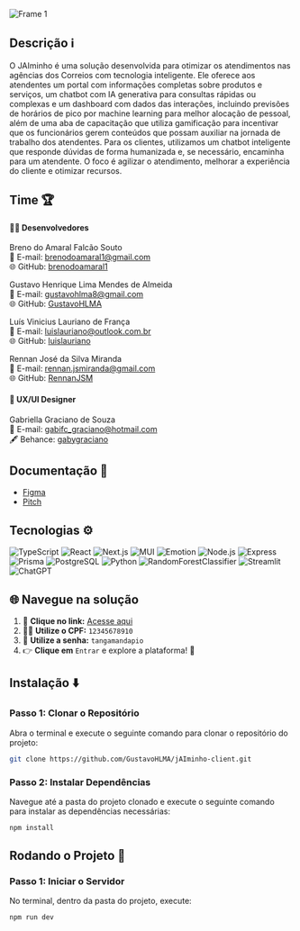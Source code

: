 ![Frame 1](https://github.com/user-attachments/assets/41e92f71-86ca-48d6-a5a9-e327de3c8e84)

## Descrição ℹ️

O JAIminho é uma solução desenvolvida para otimizar os atendimentos nas agências dos Correios com tecnologia inteligente. Ele oferece aos atendentes um portal com informações completas sobre produtos e serviços, um chatbot com IA generativa para consultas rápidas ou complexas e um dashboard com dados das interações, incluindo previsões de horários de pico por machine learning para melhor alocação de pessoal, além de uma aba de capacitação que utiliza gamificação para incentivar que os funcionários gerem conteúdos que possam auxiliar na jornada de trabalho dos atendentes. Para os clientes, utilizamos um chatbot inteligente que responde dúvidas de forma humanizada e, se necessário, encaminha para um atendente. O foco é agilizar o atendimento, melhorar a experiência do cliente e otimizar recursos.

## Time 🏆

#### 👨‍💻 Desenvolvedores

Breno do Amaral Falcão Souto<br/>
📧 E-mail: brenodoamaral1@gmail.com<br/>
🌐 GitHub: [brenodoamaral1](https://github.com/brenodoamaral1)

Gustavo Henrique Lima Mendes de Almeida<br/>
📧 E-mail: gustavohlma8@gmail.com<br/>
🌐 GitHub: [GustavoHLMA](https://github.com/GustavoHLMA)

Luís Vinicius Lauriano de França<br/>
📧 E-mail: luislauriano@outlook.com.br<br/>
🌐 GitHub: [luislauriano](https://github.com/luislauriano)

Rennan José da Silva Miranda<br/>
📧 E-mail: rennan.jsmiranda@gmail.com<br/>
🌐 GitHub: [RennanJSM](https://github.com/RennanJSM )

#### 🎨 UX/UI Designer

Gabriella Graciano de Souza<br/>
📧 E-mail: gabifc_graciano@hotmail.com<br/>
🖋️ Behance: [gabygraciano](behance.net/gabygraciano)

## Documentação 📄

- [Figma](https://www.figma.com/design/CinlGX9IUBJpxRQxDR08T2/CP-Nordeste---Correios?node-id=0-1&t=m5Sc3K5RZl1vMq17-1)
- [Pitch](https://docs.google.com/presentation/d/1BD9tNqIwYPh4YpwAQVJuAf5rPFS6_9HgPajGF0DijwE/edit?usp=sharing)

## Tecnologias ⚙️

![TypeScript](https://img.shields.io/badge/TypeScript-3178C6?style=for-the-badge&logo=typescript&logoColor=white)
![React](https://img.shields.io/badge/React-20232A?style=for-the-badge&logo=react&logoColor=61DAFB)
![Next.js](https://img.shields.io/badge/Next.js-000000?style=for-the-badge&logo=next.js&logoColor=white)
![MUI](https://img.shields.io/badge/MUI-007FFF?style=for-the-badge&logo=mui&logoColor=white)
![Emotion](https://img.shields.io/badge/Emotion-C65DFF?style=for-the-badge&logo=emotion&logoColor=white)
![Node.js](https://img.shields.io/badge/Node.js-339933?style=for-the-badge&logo=node.js&logoColor=white)
![Express](https://img.shields.io/badge/Express-000000?style=for-the-badge&logo=express&logoColor=white)
![Prisma](https://img.shields.io/badge/Prisma-2D3748?style=for-the-badge&logo=prisma&logoColor=white)
![PostgreSQL](https://img.shields.io/badge/PostgreSQL-336791?style=for-the-badge&logo=postgresql&logoColor=white)
![Python](https://img.shields.io/badge/Python-3776AB?style=for-the-badge&logo=python&logoColor=white)
![RandomForestClassifier](https://img.shields.io/badge/Random_Forest-4CAF50?style=for-the-badge&logo=python&logoColor=white)
![Streamlit](https://img.shields.io/badge/Streamlit-FF4B4B?style=for-the-badge&logo=streamlit&logoColor=white)
![ChatGPT](https://img.shields.io/badge/ChatGPT-00A67E?style=for-the-badge&logo=OpenAI&logoColor=white)

## 🌐 Navegue na solução

1. 🔗 **Clique no link:** [Acesse aqui](https://jaiiminho-client.vercel.app/login)
2. 🧑‍💻 **Utilize o CPF:** `12345678910`
3. 🔑 **Utilize a senha:** `tangamandapio`
4. 👉 **Clique em** `Entrar` e explore a plataforma! 🚀

## Instalação ⬇️

### Passo 1: Clonar o Repositório

Abra o terminal e execute o seguinte comando para clonar o repositório do projeto:
```bash
git clone https://github.com/GustavoHLMA/jAIminho-client.git
```

### Passo 2: Instalar Dependências

Navegue até a pasta do projeto clonado e execute o seguinte comando para instalar as dependências necessárias:
```bash
npm install
```

## Rodando o Projeto 🏃

### Passo 1: Iniciar o Servidor
No terminal, dentro da pasta do projeto, execute:
```bash
npm run dev
```

